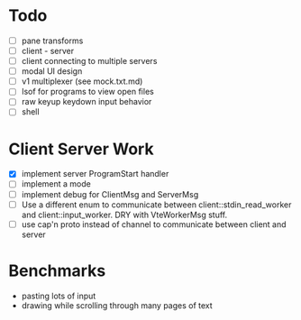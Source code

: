 Todo
====

* [ ] pane transforms
* [ ] client - server
* [ ] client connecting to multiple servers
* [ ] modal UI design
* [ ] v1 multiplexer (see mock.txt.md)
* [ ] lsof for programs to view open files
* [ ] raw keyup keydown input behavior
* [ ] shell

Client Server Work
==================

* [x] implement server ProgramStart handler
* [ ] implement a mode
* [ ] implement debug for ClientMsg and ServerMsg
* [ ] Use a different enum to communicate between
  client::stdin\_read\_worker and client::input\_worker. DRY with
  VteWorkerMsg stuff.
* [ ] use cap'n proto instead of channel to communicate between client
      and server

Benchmarks
==========

* pasting lots of input
* drawing while scrolling through many pages of text

